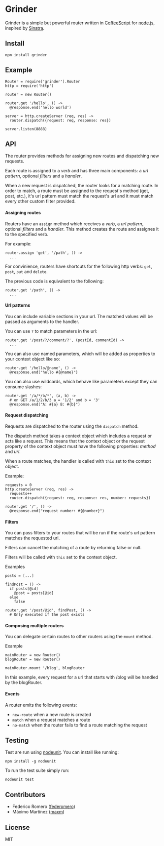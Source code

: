 # Grinder

Grinder is a simple but powerful router written in [CoffeeScript](http://jashkenas.github.com/coffee-script/)
for [node.js](http://nodejs.org/), inspired by [Sinatra](http://sinatrarb.com/).

## Install

    npm install grinder

## Example

    Router = require('grinder').Router
    http = require('http')

    router = new Router()

    router.get '/hello', () ->
      @response.end('hello world')

    server = http.createServer (req, res) ->
      router.dispatch({request: req, response: res})

    server.listen(8888)


## API

The router provides methods for assigning new routes and
dispatching new requests.

Each route is assigned to a *verb* and has three main components: a *url pattern*, optional *filters* and a *handler*.

When a new request is dispatched, the router looks for a matching route.
In order to match, a route must be assigned to the request's method
(get, post, etc.), it's url pattern must match the request's url and it
must match every other custom filter provided.

#### Assigning routes

Routers have an `assign` method which receives a *verb*, a *url
pattern*, optional *filters* and a *handler*. This method creates the
route and assignes it to the specified verb.

For example:

    router.assign 'get', '/path', () ->
      ...

For convinience, routers have shortcuts for the following http
verbs: `get`, `post`, `put` and `delete`.

The previous code is equivalent to the following:

    router.get '/path', () ->
      ...

#### Url patterns

You can include variable sections in your url. The matched values will be
passed as arguments to the handler.

You can use `?` to match parameters in the url:

    router.get '/post/?/comment/?', (postId, commentId) ->
      ...

You can also use named parameters, which will be added as properties to
your context object like so:

    router.get '/hello/@name', () ->
      @response.end("hello #{@name}")

You can also use wildcards, which behave like parameters except they can
consume slashes:

    router.get '/a/*/b/*', (a, b) ->
      # on GET /a/1/2/b/3 a = '1/2' and b = '3'
      @response.end("A: #{a} B: #{b}")

#### Request dispatching

Requests are dispatched to the router using the `dispatch` method.

The dispatch method takes a context object which includes a request
or acts like a request. This means that the context object or the
request property of the context object must have the following
properties: *method* and *url*.

When a route matches, the handler is called with `this` set to the
context object.

Example:

    requests = 0
    http.createServer (req, res) ->
      requests++
      router.dispatch({request: req, response: res, number: requests})

    router.get '/', () ->
      @response.end("request number: #{@number}")

#### Filters

You can pass filters to your routes that will be run if the route's url
pattern matches the requested url.

Filters can cancel the matching of a route by returning false or null.

Filters will be called with `this` set to the context object.

Examples

    posts = [...]

    findPost = () ->
      if posts[@id]
        @post = posts[@id]
      else
        false

    router.get '/post/@id', findPost, () ->
      # Only executed if the post exists


#### Composing multiple routers

You can delegate certain routes to other routers using the `mount`
method.

Example

    mainRouter = new Router()
    blogRouter = new Router()

    mainRouter.mount '/blog', blogRouter

In this example, every request for a url that starts with /blog will be
handled by the blogRouter.

#### Events

A router emits the following events:

- `new-route` when a new route is created
- `match` when a request matches a route
- `no-match` when the router fails to find a route matching the request

## Testing

Test are run using [nodeunit](http://github.com/caolan/nodeunit). You
can install like running:

    npm install -g nodeunit

To run the test suite simply run:

    nodeunit test

## Contributors

- Federico Romero ([federomero](http://github.com/federomero))
- Máximo Martínez ([maxm](http://github.com/maxm))

## License

MIT
